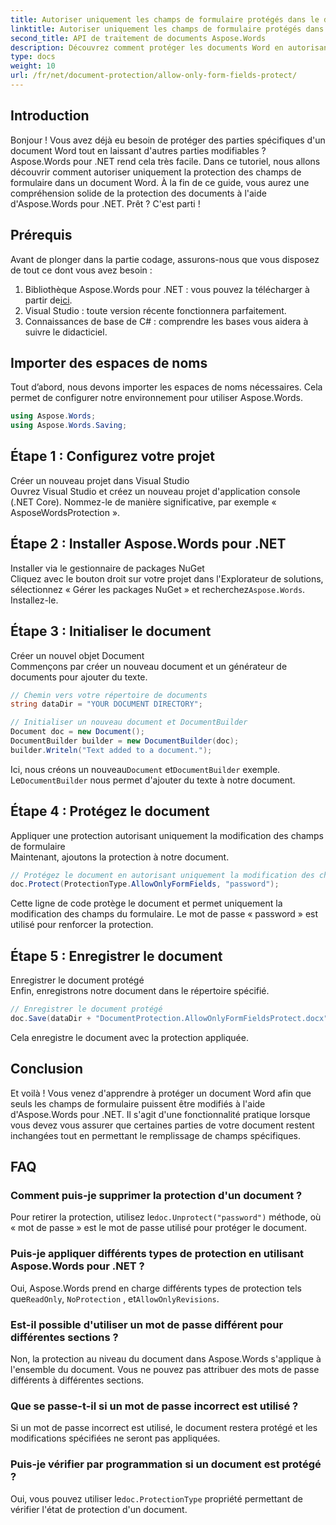 ```yaml
---
title: Autoriser uniquement les champs de formulaire protégés dans le document Word
linktitle: Autoriser uniquement les champs de formulaire protégés dans le document Word
second_title: API de traitement de documents Aspose.Words
description: Découvrez comment protéger les documents Word en autorisant uniquement la modification des champs de formulaire à l'aide d'Aspose.Words pour .NET. Suivez notre guide pour garantir la sécurité et la facilité de modification de vos documents.
type: docs
weight: 10
url: /fr/net/document-protection/allow-only-form-fields-protect/
---
```

## Introduction

Bonjour ! Vous avez déjà eu besoin de protéger des parties spécifiques d'un document Word tout en laissant d'autres parties modifiables ? Aspose.Words pour .NET rend cela très facile. Dans ce tutoriel, nous allons découvrir comment autoriser uniquement la protection des champs de formulaire dans un document Word. À la fin de ce guide, vous aurez une compréhension solide de la protection des documents à l'aide d'Aspose.Words pour .NET. Prêt ? C'est parti !

## Prérequis

Avant de plonger dans la partie codage, assurons-nous que vous disposez de tout ce dont vous avez besoin :

1.  Bibliothèque Aspose.Words pour .NET : vous pouvez la télécharger à partir de[ici](https://releases.aspose.com/words/net/).
2. Visual Studio : toute version récente fonctionnera parfaitement.
3. Connaissances de base de C# : comprendre les bases vous aidera à suivre le didacticiel.

## Importer des espaces de noms

Tout d’abord, nous devons importer les espaces de noms nécessaires. Cela permet de configurer notre environnement pour utiliser Aspose.Words.

```csharp
using Aspose.Words;
using Aspose.Words.Saving;
```

## Étape 1 : Configurez votre projet

Créer un nouveau projet dans Visual Studio  
Ouvrez Visual Studio et créez un nouveau projet d'application console (.NET Core). Nommez-le de manière significative, par exemple « AsposeWordsProtection ».

## Étape 2 : Installer Aspose.Words pour .NET

Installer via le gestionnaire de packages NuGet  
Cliquez avec le bouton droit sur votre projet dans l'Explorateur de solutions, sélectionnez « Gérer les packages NuGet » et recherchez`Aspose.Words`. Installez-le.

## Étape 3 : Initialiser le document

Créer un nouvel objet Document  
Commençons par créer un nouveau document et un générateur de documents pour ajouter du texte.

```csharp
// Chemin vers votre répertoire de documents
string dataDir = "YOUR DOCUMENT DIRECTORY";

// Initialiser un nouveau document et DocumentBuilder
Document doc = new Document();
DocumentBuilder builder = new DocumentBuilder(doc);
builder.Writeln("Text added to a document.");
```

 Ici, nous créons un nouveau`Document` et`DocumentBuilder` exemple. Le`DocumentBuilder` nous permet d'ajouter du texte à notre document.

## Étape 4 : Protégez le document

Appliquer une protection autorisant uniquement la modification des champs de formulaire  
Maintenant, ajoutons la protection à notre document.

```csharp
// Protégez le document en autorisant uniquement la modification des champs du formulaire
doc.Protect(ProtectionType.AllowOnlyFormFields, "password");
```

Cette ligne de code protège le document et permet uniquement la modification des champs du formulaire. Le mot de passe « password » est utilisé pour renforcer la protection.

## Étape 5 : Enregistrer le document

Enregistrer le document protégé  
Enfin, enregistrons notre document dans le répertoire spécifié.

```csharp
// Enregistrer le document protégé
doc.Save(dataDir + "DocumentProtection.AllowOnlyFormFieldsProtect.docx");
```

Cela enregistre le document avec la protection appliquée.

## Conclusion

Et voilà ! Vous venez d'apprendre à protéger un document Word afin que seuls les champs de formulaire puissent être modifiés à l'aide d'Aspose.Words pour .NET. Il s'agit d'une fonctionnalité pratique lorsque vous devez vous assurer que certaines parties de votre document restent inchangées tout en permettant le remplissage de champs spécifiques.

## FAQ

###	 Comment puis-je supprimer la protection d'un document ?  
 Pour retirer la protection, utilisez le`doc.Unprotect("password")` méthode, où « mot de passe » est le mot de passe utilisé pour protéger le document.

###	 Puis-je appliquer différents types de protection en utilisant Aspose.Words pour .NET ?  
 Oui, Aspose.Words prend en charge différents types de protection tels que`ReadOnly`, `NoProtection` , et`AllowOnlyRevisions`.

###	 Est-il possible d'utiliser un mot de passe différent pour différentes sections ?  
Non, la protection au niveau du document dans Aspose.Words s'applique à l'ensemble du document. Vous ne pouvez pas attribuer des mots de passe différents à différentes sections.

###	 Que se passe-t-il si un mot de passe incorrect est utilisé ?  
Si un mot de passe incorrect est utilisé, le document restera protégé et les modifications spécifiées ne seront pas appliquées.

###	 Puis-je vérifier par programmation si un document est protégé ?  
 Oui, vous pouvez utiliser le`doc.ProtectionType` propriété permettant de vérifier l'état de protection d'un document.
